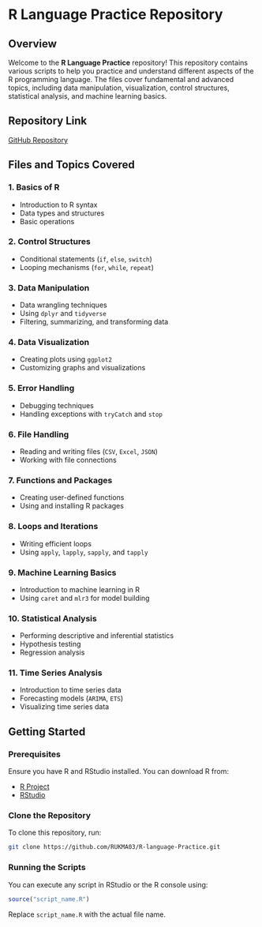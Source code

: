 # R Language Practice Repository

## Overview
Welcome to the **R Language Practice** repository! This repository contains various scripts to help you practice and understand different aspects of the R programming language. The files cover fundamental and advanced topics, including data manipulation, visualization, control structures, statistical analysis, and machine learning basics.

## Repository Link
[GitHub Repository](https://github.com/RUKMA03/R-language-Practice)

## Files and Topics Covered

### 1. **Basics of R**
   - Introduction to R syntax
   - Data types and structures
   - Basic operations

### 2. **Control Structures**
   - Conditional statements (`if`, `else`, `switch`)
   - Looping mechanisms (`for`, `while`, `repeat`)

### 3. **Data Manipulation**
   - Data wrangling techniques
   - Using `dplyr` and `tidyverse`
   - Filtering, summarizing, and transforming data

### 4. **Data Visualization**
   - Creating plots using `ggplot2`
   - Customizing graphs and visualizations

### 5. **Error Handling**
   - Debugging techniques
   - Handling exceptions with `tryCatch` and `stop`

### 6. **File Handling**
   - Reading and writing files (`CSV`, `Excel`, `JSON`)
   - Working with file connections

### 7. **Functions and Packages**
   - Creating user-defined functions
   - Using and installing R packages

### 8. **Loops and Iterations**
   - Writing efficient loops
   - Using `apply`, `lapply`, `sapply`, and `tapply`

### 9. **Machine Learning Basics**
   - Introduction to machine learning in R
   - Using `caret` and `mlr3` for model building

### 10. **Statistical Analysis**
   - Performing descriptive and inferential statistics
   - Hypothesis testing
   - Regression analysis

### 11. **Time Series Analysis**
   - Introduction to time series data
   - Forecasting models (`ARIMA`, `ETS`)
   - Visualizing time series data

## Getting Started
### Prerequisites
Ensure you have R and RStudio installed. You can download R from:
- [R Project](https://cran.r-project.org/)
- [RStudio](https://posit.co/download/rstudio-desktop/)

### Clone the Repository
To clone this repository, run:
```sh
git clone https://github.com/RUKMA03/R-language-Practice.git
```

### Running the Scripts
You can execute any script in RStudio or the R console using:
```r
source("script_name.R")
```
Replace `script_name.R` with the actual file name.
